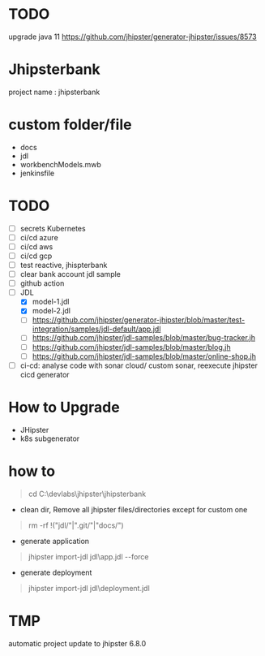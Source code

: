 # TODO

upgrade java 11
https://github.com/jhipster/generator-jhipster/issues/8573

# Jhipsterbank

project name : jhipsterbank

# custom folder/file
- docs
- jdl
- workbenchModels.mwb
- jenkinsfile

# TODO
- [ ] secrets Kubernetes
- [ ] ci/cd azure
- [ ] ci/cd aws
- [ ] ci/cd gcp
- [ ] test reactive, jhispterbank
- [ ] clear bank account jdl sample
- [ ] github action
- [ ] JDL
	- [X] model-1.jdl
	- [X] model-2.jdl
	- [ ] https://github.com/jhipster/generator-jhipster/blob/master/test-integration/samples/jdl-default/app.jdl
	- [ ] https://github.com/jhipster/jdl-samples/blob/master/bug-tracker.jh
	- [ ] https://github.com/jhipster/jdl-samples/blob/master/blog.jh
	- [ ] https://github.com/jhipster/jdl-samples/blob/master/online-shop.jh

- [ ] ci-cd: analyse code with sonar cloud/ custom sonar, reexecute jhipster cicd generator

# How to Upgrade 

- JHipster
- k8s subgenerator

# how to

> cd C:\devlabs\jhipster\jhipsterbank

* clean dir, Remove all jhipster files/directories except for custom one

> rm -rf !("jdl/"|".git/"|"docs/") 


* generate application

> jhipster import-jdl jdl\app.jdl --force

* generate deployment


> jhipster import-jdl jdl\deployment.jdl

# TMP

automatic project update to jhipster 6.8.0